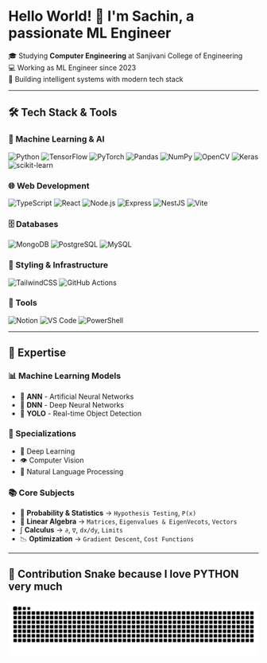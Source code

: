 # Hello World! 👋 I'm Sachin, a passionate ML Engineer

🎓 Studying **Computer Engineering** at Sanjivani College of Engineering  
💻 Working as ML Engineer since 2023  
🚀 Building intelligent systems with modern tech stack

---

## 🛠️ Tech Stack & Tools

### 🤖 Machine Learning & AI
![Python](https://img.shields.io/badge/Python-3776AB?style=for-the-badge&logo=python&logoColor=white)
![TensorFlow](https://img.shields.io/badge/TensorFlow-FF6F00?style=for-the-badge&logo=tensorflow&logoColor=white)
![PyTorch](https://img.shields.io/badge/PyTorch-EE4C2C?style=for-the-badge&logo=pytorch&logoColor=white)
![Pandas](https://img.shields.io/badge/Pandas-150458?style=for-the-badge&logo=pandas&logoColor=white)
![NumPy](https://img.shields.io/badge/NumPy-013243?style=for-the-badge&logo=numpy&logoColor=white)
![OpenCV](https://img.shields.io/badge/OpenCV-5C3EE8?style=for-the-badge&logo=opencv&logoColor=white)
![Keras](https://img.shields.io/badge/Keras-D00000?style=for-the-badge&logo=keras&logoColor=white)
![scikit-learn](https://img.shields.io/badge/scikit--learn-F7931E?style=for-the-badge&logo=scikit-learn&logoColor=white)

### 🌐 Web Development
![TypeScript](https://img.shields.io/badge/TypeScript-3178C6?style=for-the-badge&logo=typescript&logoColor=white)
![React](https://img.shields.io/badge/React-61DAFB?style=for-the-badge&logo=react&logoColor=black)
![Node.js](https://img.shields.io/badge/Node.js-339933?style=for-the-badge&logo=node.js&logoColor=white)
![Express](https://img.shields.io/badge/Express-000000?style=for-the-badge&logo=express&logoColor=white)
![NestJS](https://img.shields.io/badge/NestJS-E0234E?style=for-the-badge&logo=nestjs&logoColor=white)
![Vite](https://img.shields.io/badge/Vite-646CFF?style=for-the-badge&logo=vite&logoColor=white)

### 🗄️ Databases
![MongoDB](https://img.shields.io/badge/MongoDB-47A248?style=for-the-badge&logo=mongodb&logoColor=white)
![PostgreSQL](https://img.shields.io/badge/PostgreSQL-4169E1?style=for-the-badge&logo=postgresql&logoColor=white)
![MySQL](https://img.shields.io/badge/MySQL-00758F?style=for-the-badge&logo=mysql&logoColor=white)

### 🎨 Styling & Infrastructure
![TailwindCSS](https://img.shields.io/badge/Tailwind_CSS-38B2AC?style=for-the-badge&logo=tailwind-css&logoColor=white)
![GitHub Actions](https://img.shields.io/badge/GitHub_Actions-2088FF?style=for-the-badge&logo=github-actions&logoColor=white)

### 🔧 Tools
![Notion](https://img.shields.io/badge/Notion-000000?style=for-the-badge&logo=notion&logoColor=white)
![VS Code](https://img.shields.io/badge/VS_Code-007ACC?style=for-the-badge&logo=visual-studio-code&logoColor=white)
![PowerShell](https://img.shields.io/badge/PowerShell-5391FE?style=for-the-badge&logo=powershell&logoColor=white)

---

## 🧠 Expertise

### 📊 Machine Learning Models
- 🔹 **ANN** - Artificial Neural Networks  
- 🔹 **DNN** - Deep Neural Networks  
- 🔹 **YOLO** - Real-time Object Detection  

### 🧪 Specializations
- 🧬 Deep Learning  
- 👁️ Computer Vision  
- 🧾 Natural Language Processing  

### 📚 Core Subjects
- 🧮 **Probability & Statistics** → `Hypothesis Testing`, `P(x)`  
- 🧲 **Linear Algebra** → `Matrices`, `Eigenvalues & EigenVecots`, `Vectors`  
- ∫ **Calculus** → `∂`, `∇`, `dx/dy`, `Limits`  
- 📉 **Optimization** → `Gradient Descent`, `Cost Functions`

---

## 🐍 Contribution Snake because I love PYTHON very much

<picture>
  <source media="(prefers-color-scheme: dark)" srcset="https://github.com/Sachinborade07/Sachinborade07/blob/output/github-snake.svg" />
  <source media="(prefers-color-scheme: light)" srcset="https://github.com/Sachinborade07/Sachinborade07/blob/output/github-snake.svg" />
  <img alt="github-snake" src="https://github.com/Sachinborade07/Sachinborade07/blob/output/github-snake.svg" />
</picture>
